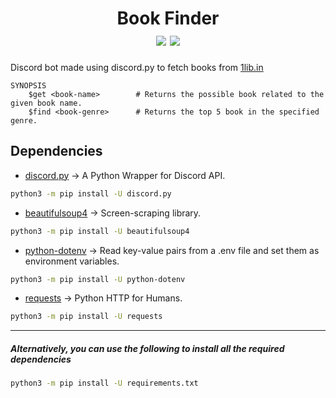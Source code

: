 <h1 id="header" align="center">
    Book Finder
    <div id="badge">
        <img id="code-size" src="https://img.shields.io/github/languages/code-size/BugReportOnWeb/book-finder" />
        <img id="last-commit" src="https://img.shields.io/github/last-commit/BugReportOnWeb/book-finder" />
    </div>
</h1>

Discord bot made using discord.py to fetch books from [1lib.in](https://1lib.in)
```
SYNOPSIS
    $get <book-name>        # Returns the possible book related to the given book name.
    $find <book-genre>      # Returns the top 5 book in the specified genre.
```

## Dependencies
* [discord.py](https://pypi.org/project/discord.py/) -> A Python Wrapper for Discord API.
```bash
python3 -m pip install -U discord.py
```
* [beautifulsoup4](https://pypi.org/project/beautifulsoup4/) -> Screen-scraping library.
```bash
python3 -m pip install -U beautifulsoup4
```
* [python-dotenv](https://pypi.org/project/python-dotenv/) -> Read key-value pairs from a .env file and set them as environment variables.
```bash
python3 -m pip install -U python-dotenv
```
* [requests](https://pypi.org/project/requests/) -> Python HTTP for Humans.
```bash
python3 -m pip install -U requests
```
---
##### Alternatively, you can use the following to install all the required dependencies
```bash
python3 -m pip install -U requirements.txt
```
